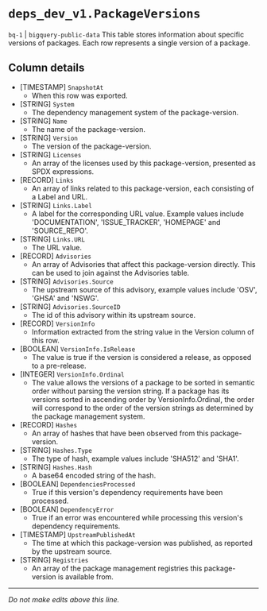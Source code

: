 # `deps_dev_v1.PackageVersions`
`bq-1` | `bigquery-public-data`
This table stores information about specific versions of packages. Each row represents a single version of a package.

## Column details
* [TIMESTAMP] `SnapshotAt`
  - When this row was exported.
* [STRING]    `System`
  - The dependency management system of the package-version.
* [STRING]    `Name`
  - The name of the package-version.
* [STRING]    `Version`
  - The version of the package-version.
* [STRING]    `Licenses`
  - An array of the licenses used by this package-version, presented as SPDX expressions.
* [RECORD]    `Links`
  - An array of links related to this package-version, each consisting of a Label and URL.
* [STRING]    `Links.Label`
  - A label for the corresponding URL value. Example values include 'DOCUMENTATION', 'ISSUE_TRACKER', 'HOMEPAGE' and 'SOURCE_REPO'.
* [STRING]    `Links.URL`
  - The URL value.
* [RECORD]    `Advisories`
  - An array of Advisories that affect this package-version directly. This can be used to join against the Advisories table.
* [STRING]    `Advisories.Source`
  - The upstream source of this advisory, example values include 'OSV', 'GHSA' and 'NSWG'.
* [STRING]    `Advisories.SourceID`
  - The id of this advisory within its upstream source.
* [RECORD]    `VersionInfo`
  - Information extracted from the string value in the Version column of this row.
* [BOOLEAN]   `VersionInfo.IsRelease`
  - The value is true if the version is considered a release, as opposed to a pre-release. 
* [INTEGER]   `VersionInfo.Ordinal`
  - The value allows the versions of a package to be sorted in semantic order without parsing the version string. If a package has its versions sorted in ascending order by VersionInfo.Ordinal, the order will correspond to the order of the version strings as determined by the package management system.
* [RECORD]    `Hashes`
  - An array of hashes that have been observed from this package-version.
* [STRING]    `Hashes.Type`
  - The type of hash, example values include 'SHA512' and 'SHA1'.
* [STRING]    `Hashes.Hash`
  - A base64 encoded string of the hash.
* [BOOLEAN]   `DependenciesProcessed`
  - True if this version's dependency requirements have been processed.
* [BOOLEAN]   `DependencyError`
  - True if an error was encountered while processing this version's dependency requirements.
* [TIMESTAMP] `UpstreamPublishedAt`
  - The time at which this package-version was published, as reported by the upstream source.
* [STRING]    `Registries`
  - An array of the package management registries this package-version is available from.

-------------------------------------------------------------------------------
*Do not make edits above this line.*
